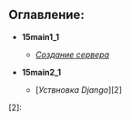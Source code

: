 ## Оглавление:  
- **15main1_1**
    - [*Создание сервера*][1]

- **15main2_1**
    - [*Уствновка Django*][2]











[1]:https://github.com/InsPekToP/15_module_lessons/blob/master/15main1_1/server.py
[2]: